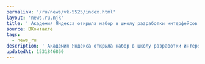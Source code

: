 ```yaml
---
permalink: '/ru/news/vk-5525/index.html'
layout: 'news.ru.njk'
title: ' Академия Яндекса открыла набор в школу разработки интерфейсов. Школа пройдёт в два этапа: снач…'
source: ВКонтакте
tags:
  - news_ru
description: ' Академия Яндекса открыла набор в школу разработки интерфейсов. Школа пройдёт в два этапа: снач…'
updatedAt: 1531846860
---
```

